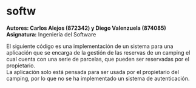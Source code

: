 # softw
<b>Autores: Carlos Alejos (872342) y Diego Valenzuela (874085)</b>
<b>Asignatura:</b> Ingeniería del Software

El siguiente código es una implementación de un sistema para una aplicación que se encarga de la gestión de las reservas de un camping el cual cuenta con una serie de parcelas, que pueden ser reservadas por el propietario.  
La aplicación solo está pensada para ser usada por el propietario del camping, por lo que no se ha implementado un sistema de autenticación. 

